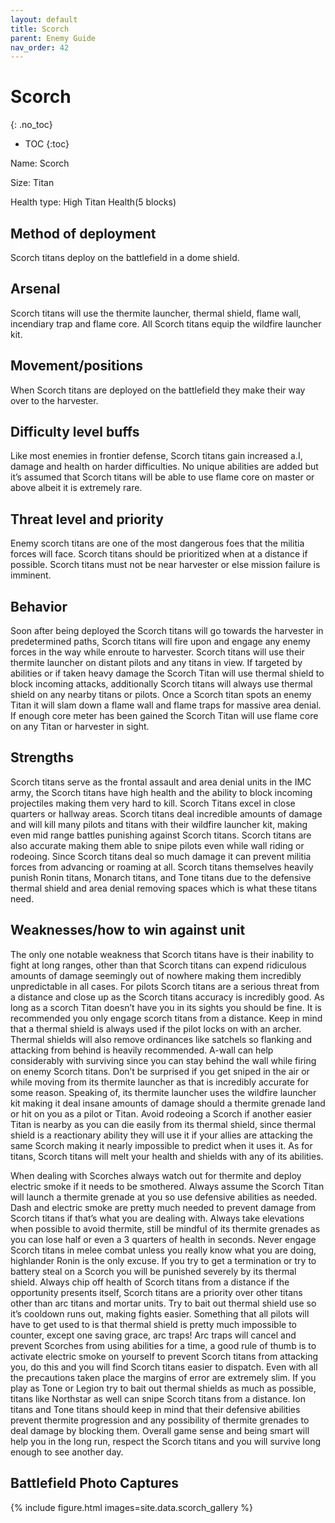 ```yaml
---
layout: default
title: Scorch
parent: Enemy Guide
nav_order: 42
---
```


# Scorch
{: .no_toc}

- TOC
{:toc}

Name: Scorch

Size: Titan

Health type: High Titan Health(5 blocks)

## Method of deployment

Scorch titans deploy on the battlefield in a dome shield.

## Arsenal

Scorch titans will use the thermite launcher, thermal shield, flame wall, incendiary trap and flame core. All Scorch titans equip the wildfire launcher kit. 

## Movement/positions

When Scorch titans are deployed on the battlefield they make their way over to the harvester. 

## Difficulty level buffs

Like most enemies in frontier defense, Scorch titans gain increased a.I, damage and health on harder difficulties. No unique abilities are added but it’s assumed that Scorch titans will be able to use flame core on master or above albeit it is extremely rare.

## Threat level and priority 

Enemy scorch titans are one of the most dangerous foes that the militia forces will face. Scorch titans should be prioritized when at a distance if possible. Scorch titans must not be near harvester or else mission failure is imminent. 

## Behavior

Soon after being deployed the Scorch titans will go towards the harvester in predetermined paths, Scorch titans will fire upon and engage any enemy forces in the way while enroute to harvester. Scorch titans will use their thermite launcher on distant pilots and any titans in view. If targeted by abilities or if taken heavy damage the Scorch Titan will use thermal shield to block incoming attacks, additionally Scorch titans will always use thermal shield on any nearby titans or pilots. Once a Scorch titan spots an enemy Titan it will slam down a flame wall and flame traps for massive area denial. If enough core meter has been gained the Scorch Titan will use flame core on any Titan or harvester in sight. 

## Strengths

Scorch titans serve as the frontal assault and area denial units in the IMC army, the Scorch titans have high health and the ability to block incoming projectiles making them very hard to kill. Scorch Titans excel in close quarters or hallway areas. Scorch titans deal incredible amounts of damage and will kill many pilots and titans with their wildfire launcher kit, making even mid range battles punishing against Scorch titans. Scorch titans are also accurate making them able to snipe pilots even while wall riding or rodeoing. Since Scorch titans deal so much damage it can prevent militia forces from advancing or roaming at all. Scorch titans themselves heavily punish Ronin titans, Monarch titans, and Tone titans due to the defensive thermal shield and area denial removing spaces which is what these titans need. 

## Weaknesses/how to win against unit 

The only one notable weakness that Scorch titans have is their inability to fight at long ranges, other than that Scorch titans can expend ridiculous amounts of damage seemingly out of nowhere making them incredibly unpredictable in all cases. For pilots Scorch titans are a serious threat from a distance and close up as the Scorch titans accuracy is incredibly good. As long as a scorch Titan doesn’t have you in its sights you should be fine. It is recommended you only engage scorch titans from a distance. Keep in mind that a thermal shield is always used if the pilot locks on with an archer. Thermal shields will also remove ordinances like satchels so flanking and attacking from behind is heavily recommended. A-wall can help considerably with surviving since you can stay behind the wall while firing on enemy Scorch titans. Don’t be surprised if you get sniped in the air or while moving from its thermite launcher as that is incredibly accurate for some reason. Speaking of, its thermite launcher uses the wildfire launcher kit making it deal insane amounts of damage should a thermite grenade land or hit on you as a pilot or Titan. Avoid rodeoing a Scorch if another easier Titan is nearby as you can die easily from its thermal shield, since thermal shield is a reactionary ability they will use it if your allies are attacking the same Scorch making it nearly impossible to predict when it uses it. As for titans, Scorch titans will melt your health and shields with any of its abilities.

When dealing with Scorches always watch out for thermite and deploy electric smoke if it needs to be smothered. Always assume the Scorch Titan will launch a thermite grenade at you so use defensive abilities as needed. Dash and electric smoke are pretty much needed to prevent damage from Scorch titans if that’s what you are dealing with. Always take elevations when possible to avoid thermite, still be mindful of its thermite grenades as you can lose half or even a 3 quarters of health in seconds. Never engage Scorch titans in melee combat unless you really know what you are doing, highlander Ronin is the only excuse. If you try to get a termination or try to battery steal on a Scorch you will be punished severely by its thermal shield. Always chip off health of Scorch titans from a distance if the opportunity presents itself, Scorch titans are a priority over other titans other than arc titans and mortar units. Try to bait out thermal shield use so it’s cooldown runs out, making fights easier. Something that all pilots will have to get used to is that thermal shield is pretty much impossible to counter, except one saving grace, arc traps! Arc traps will cancel and prevent Scorches from using abilities for a time, a good rule of thumb is to activate electric smoke on yourself to prevent Scorch titans from attacking you, do this and you will find Scorch titans easier to dispatch. Even with all the precautions taken place the margins of error are extremely slim. If you play as Tone or Legion try to bait out thermal shields as much as possible, titans like Northstar as well can snipe Scorch titans from a distance. Ion titans and Tone titans should keep in mind that their defensive abilities prevent thermite progression and any possibility of thermite grenades to deal damage by blocking them. Overall game sense and being smart will help you in the long run, respect the Scorch titans and you will survive long enough to see another day. 

## Battlefield Photo Captures

{% include figure.html images=site.data.scorch_gallery %}
